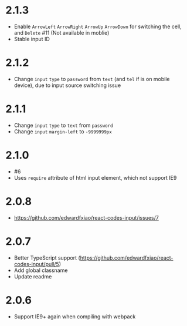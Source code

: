 # 2.1.3
- Enable ```ArrowLeft``` ```ArrowRight``` ```ArrowUp``` ```ArrowDown``` for switching the cell, and ```Delete``` #11 (Not available in moblie)
- Stable input ID

# 2.1.2

- Change ```input``` ```type``` to ```password``` from ```text``` (and ```tel``` if is on mobile device), due to input source switching issue

# 2.1.1

- Change ```input``` ```type``` to ```text``` from ```password```
- Change ```input``` ```margin-left``` to ```-9999999px```

# 2.1.0

- #6
- Uses ```require``` attribute of html input element, which not support IE9

# 2.0.8

- https://github.com/edwardfxiao/react-codes-input/issues/7

# 2.0.7

- Better TypeScript support (https://github.com/edwardfxiao/react-codes-input/pull/5)
- Add global classname
- Update readme

# 2.0.6

- Support IE9+ again when compiling with webpack
